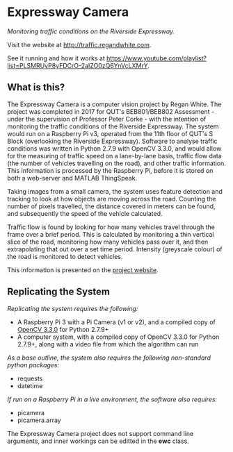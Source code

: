 # Expressway Camera
_Monitoring traffic conditions on the Riverside Expressway._

Visit the website at http://traffic.regandwhite.com.

See it running and how it works at https://www.youtube.com/playlist?list=PLSMRUyP8yFDCrO-2aIZO0zQ6YnVcLXMrY.

## What is this?
The Expressway Camera is a computer vision project by Regan White. The project was completed in 2017 for QUT's BEB801/BEB802 Assessment - under the supervision of Professor Peter Corke - with the intention of monitoring the traffic conditions of the Riverside Expressway. The system would run on a Raspberry Pi v3, operated from the 11th floor of QUT's S Block (overlooking the Riverside Expressway). Software to analyse traffic conditions was written in Python 2.7.9 with OpenCV 3.3.0, and would allow for the measuring of traffic speed on a lane-by-lane basis, traffic flow data (the number of vehicles travelling on the road), and other traffic information. This information is processed by the Raspberry Pi, before it is stored on both a web-server and MATLAB ThingSpeak.

Taking images from a small camera, the system uses feature detection and tracking to look at how objects are moving across the road. Counting the number of pixels travelled, the distance covered in meters can be found, and subsequently the speed of the vehicle calculated.

Traffic flow is found by looking for how many vehicles travel through the frame over a brief period. This is calculated by monitoring a thin vertical slice of the road, monitoring how many vehicles pass over it, and then extrapolating that out over a set time period.  Intensity (greyscale colour) of the road is monitored to detect vehicles.

This information is presented on the [project website](http://traffic.regandwhite.com).

## Replicating the System
_Replicating the system requires the following:_
- A Raspberry Pi 3 with a Pi Camera (v1 or v2), and a compiled copy of [OpenCV 3.3.0](https://github.com/opencv/opencv/releases/tag/3.3.0) for Python 2.7.9+
- A computer system, with a compiled copy of OpenCV 3.3.0 for Python 2.7.9+, along with a video file from which the algorithm can run

_As a base outline, the system also requires the following non-standard python packages:_
- requests
- datetime

_If run on a Raspberry Pi in a live environment, the software also requires:_
- picamera
- picamera.array

The Expressway Camera project does not support command line arguments, and inner workings can be editted in the **ewc** class.
